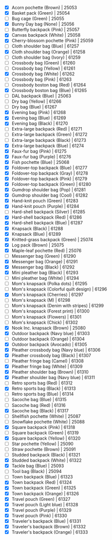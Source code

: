 - [x] Acorn pochette (Brown) | 25053
- [x] Basket pack (Green) | 25054
- [ ] Bug cage (Green) | 25055
- [x] Bunny Day bag (None) | 25056
- [ ] Butterfly backpack (Pink) | 25057
- [x] Canvas backpack (White) | 25058
- [x] Cherry-blossom pochette (Pink) | 25059
- [ ] Cloth shoulder bag (Blue) | 61257
- [x] Cloth shoulder bag (Orange) | 61258
- [ ] Cloth shoulder bag (Ivory) | 61259
- [ ] Crossbody bag (Green) | 61260
- [ ] Crossbody bag (Yellow) | 61261
- [x] Crossbody bag (White) | 61262
- [ ] Crossbody bag (Pink) | 61263
- [ ] Crossbody boston bag (Red) | 61264
- [x] Crossbody boston bag (Blue) | 61265
- [ ] DAL backpack (Blue) | 25063
- [ ] Dry bag (Yellow) | 61266
- [ ] Dry bag (Blue) | 61267
- [x] Evening bag (Pink) | 61268
- [x] Evening bag (Blue) | 61269
- [x] Evening bag (Black) | 61270
- [ ] Extra-large backpack (Red) | 61271
- [ ] Extra-large backpack (Green) | 61272
- [ ] Extra-large backpack (Black) | 61273
- [x] Extra-large backpack (Blue) | 61274
- [x] Faux-fur bag (Pink) | 61275
- [x] Faux-fur bag (Purple) | 61276
- [x] Fish pochette (Blue) | 25068
- [x] Foldover-top backpack (Blue) | 61277
- [x] Foldover-top backpack (Gray) | 61278
- [x] Foldover-top backpack (Pink) | 61279
- [x] Foldover-top backpack (Green) | 61280
- [x] Gumdrop shoulder bag (Pop) | 61281
- [x] Gumdrop shoulder bag (Cool) | 61282
- [x] Hand-knit pouch (Green) | 61283
- [x] Hand-knit pouch (Purple) | 61284
- [ ] Hard-shell backpack (Silver) | 61285
- [x] Hard-shell backpack (Red) | 61286
- [x] Hard-shell backpack (Blue) | 61287
- [x] Knapsack (Black) | 61288
- [x] Knapsack (Blue) | 61289
- [x] Knitted-grass backpack (Green) | 25074
- [x] Log pack (Brown) | 25075
- [x] Maple-leaf pochette (Red) | 25076
- [ ] Messenger bag (Green) | 61290
- [x] Messenger bag (Orange) | 61291
- [x] Messenger bag (Black) | 61292
- [x] Mini pleather bag (Black) | 61293
- [ ] Mini pleather bag (White) | 61294
- [ ] Mom's knapsack (Polka dots) | 61295
- [ ] Mom's knapsack (Colorful quilt design) | 61296
- [x] Mom's knapsack (Cherries) | 61297
- [ ] Mom's knapsack (M) | 61298
- [ ] Mom's knapsack (Denim with stripes) | 61299
- [ ] Mom's knapsack (Forest print) | 61300
- [ ] Mom's knapsack (Flowers) | 61301
- [ ] Mom's knapsack (Chick) | 61302
- [x] Nook Inc. knapsack (Brown) | 25080
- [x] Outdoor backpack (Navy blue) | 61303
- [ ] Outdoor backpack (Orange) | 61304
- [x] Outdoor backpack (Avocado) | 61305
- [x] Pleather crossbody bag (Navy blue) | 61306
- [x] Pleather crossbody bag (Black) | 61307
- [ ] Pleather fringe bag (Camel) | 61308
- [x] Pleather fringe bag (White) | 61309
- [x] Pleather shoulder bag (Brown) | 61310
- [x] Pleather shoulder bag (Navy blue) | 61311
- [ ] Retro sports bag (Red) | 61312
- [x] Retro sports bag (Black) | 61313
- [ ] Retro sports bag (Blue) | 61314
- [ ] Sacoche bag (Blue) | 61315
- [ ] Sacoche bag (Red) | 61316
- [x] Sacoche bag (Black) | 61317
- [ ] Shellfish pochette (White) | 25087
- [ ] Snowflake pochette (White) | 25088
- [x] Square backpack (Pink) | 61318
- [ ] Square backpack (Green) | 61319
- [x] Square backpack (Yellow) | 61320
- [ ] Star pochette (Yellow) | 25090
- [ ] Straw pochette (Brown) | 25091
- [ ] Studded backpack (Black) | 61321
- [x] Studded backpack (White) | 61322
- [x] Tackle bag (Blue) | 25093
- [ ] Tool bag (Black) | 25094
- [ ] Town backpack (Blue) | 61323
- [x] Town backpack (Red) | 61324
- [x] Town backpack (Green) | 61325
- [x] Town backpack (Orange) | 61326
- [x] Travel pouch (Green) | 61327
- [x] Travel pouch (Light blue) | 61328
- [x] Travel pouch (Purple) | 61329
- [x] Travel pouch (Pink) | 61330
- [x] Traveler's backpack (Blue) | 61331
- [x] Traveler's backpack (Brown) | 61332
- [x] Traveler's backpack (Orange) | 61333
